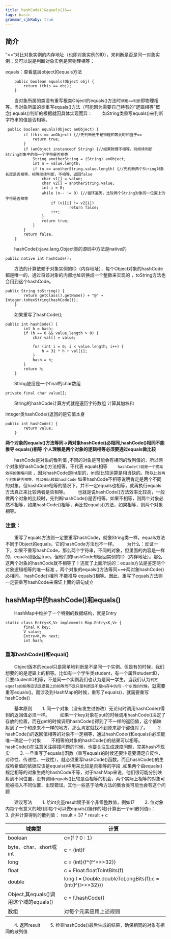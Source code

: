 ```yaml
---
title: hashCode()&equals()&==
tags: basic
grammar_cjkRuby: true
---
```


## 简介
“==”对比对象实例的内存地址（也即对象实例的ID），来判断是否是同一对象实例；又可以说是判断对象实例是否物理相等；

equals：查看底层object的equals方法 

````
	public boolean equals(Object obj) { 
		return (this == obj);
	}
````

&emsp;&emsp;当对象所属的类没有重写根类Object的equals()方法时`调用==判断`即物理相等。当对象所属的类重写equals()方法（可能因为需要自己特有的“逻辑相等”概念).equals()判断的根据就因具体实现而异：
&emsp;&emsp;如String类重写equals()来判断字符串的值是否相等。
````
 public boolean equals(Object anObject) {
        if (this == anObject) {//先判断是不是物理相等此时相当于==
            return true;
        }
        if (anObject instanceof String) {//如果物理不相等，则继续判断String对象中的每一个字符是否相等
            String anotherString = (String) anObject;
            int n = value.length;
            if (n == anotherString.value.length) {//先判断两个String对象长度是否相等，相等继续判断，不相等，返回false
                char v1[] = value;
                char v2[] = anotherString.value;
                int i = 0;
                while (n-- != 0) {//循环遍历，比较两个String对象同一位置上的字符是否相等
                    if (v1[i] != v2[i])
                            return false;
                    i++;
                }
                return true;
            }
        }
        return false;
    }
````
&emsp;&emsp;hashCode():java.lang.Object类的源码中方法是native的

````
public native int hashCode();
````

&emsp;&emsp;方法的计算依赖于对象实例的ID（内存地址），每个Object对象的hashCode都是唯一的，通过将该对象的内部地址转换成一个整数来实现的 ，toString方法也会用到这个hashCode。

````
public String toString() {
        return getClass().getName() + "@" + Integer.toHexString(hashCode());
    }
````

&emsp;&emsp;如果重写了hashCode();

````
public int hashCode() {
        int h = hash;
        if (h == 0 && value.length > 0) {
            char val[] = value;
 
            for (int i = 0; i < value.length; i++) {
                h = 31 * h + val[i];
            }
            hash = h;
        }
        return h;
    }
````

&emsp;&emsp;String底层是一个final的char数组

````
private final char value[];
````

&emsp;&emsp;String的hashCode计算方式就是遍历字符数组 计算其加权和


Integer类hashCode()返回的是它值本身
````
public int hashCode() {
        return value;
    }
````

**两个对象的equals()方法等同->两对象hashCode()必相同,hashCode()相同不能推导 equals()相等**
**个人理解是两个对象的逻辑相等必须要通过equals做比较**

&emsp;&emsp;hashCode是对象的散列值 ,不同的对象是可能会有相同的散列值的，所以两个对象的hashCode()方法相等，不代表 equals相等
&emsp;&emsp;`hashCode()就是一个提高效率的策略问题` ，因为hashCode是int型的，int型比较运算是相当快的。所以`比较两个对象是否相等，可以先比较其hashCode` 如果hashCode不相等说明肯定是两个不同的对象。但hashCode相等的情况下，并不一定equals也相等，就再执行equals方法真正来比较两者是否相等。
&emsp;&emsp;也就是说hashCode()方法效率比较高，一般做两个对象的比较时，先判断hashCode()是否相等。如果不相等，则两个对象必然不相等，如果hashCode()相等，再比较equals()方法，如果相等，则两个对象相等。


### 注意：

&emsp;&emsp;重写了equals方法则一定要重写hashCode，就像String类一样，equals方法不同于Object的equals，它的hashCode方法也不一样。
&emsp;&emsp;为什么：反证一下，如果不重写hashCode，那么两个字符串，不同的对象，但里面的内容是一样的，equals则返回true。但他们的hashCode却返回实例的ID（内存地址）。那么这两个对象的hashCode就不相等了！违反了上面所说的：equals方法是鉴定两个对象逻辑相等的唯一标准 。两个对象的equals()方法等同===>两对象hashCode()必相同。 hashCode()相同 不能推导 equals()相等。因此，重写了equals方法则一定要重写hashCode来保证上面的语句成立

## hashMap中的hashCode()和equals()

&emsp;&emsp;HashMap中维护了一个特别的数据结构，就是Entry

````
static class Entry<K,V> implements Map.Entry<K,V> {
        final K key;
        V value;
        Entry<K,V> next;
        int hash;
````
### 重写hashCode()和equal()
&emsp;&emsp;Object版本的equal只是简单地判断是不是同一个实例。但是有的时候，我们想要的的是逻辑上的相等。比如有一个学生类student，有一个属性studentID，只要studentID相等，不是同一个实例我们也认为是同一学生。当我们认为`判定equals的相等应该是逻辑上的相等而不是只是判断是不是内存中的同一个东西的时候`，就需要重写equals()。而涉及到HashMap的时候，重写了equals()，就需要重写hashCode()

&emsp;&emsp;基本原则 
&emsp;&emsp;1. 同一个对象（没有发生过修改）无论何时调用hashCode()得到的返回值必须一样。 
&emsp;&emsp;如果一个key对象在put的时候调用hashCode()决定了存放的位置，而在get的时候调用hashCode()得到了不一样的返回值，这个值映射到了一个和原来不一样的地方，那么肯定就找不到原来那个键值对了。 
&emsp;&emsp;2. hashCode()的返回值相等的对象不一定相等，通过hashCode()和equals()必须能唯一确定一个对象 
&emsp;&emsp;不相等的对象的hashCode()的结果可以相等。hashCode()在注意关注碰撞问题的时候，也要关注生成速度问题，完美hash不现实 
&emsp;&emsp;3. 一旦重写了equals()函数（重写equals的时候还要注意要满足自反性、对称性、传递性、一致性），就必须重写hashCode()函数。而且hashCode()的生成哈希值的依据应该是equals()中用来比较是否相等的字段 .如果两个由equals()规定相等的对象生成的hashCode不等，对于hashMap来说，他们很可能分别映射到不同位置，没有调用equals()比较是否相等的机会，两个实际上相等的对象可能被插入不同位置，出现错误。其他一些基于哈希方法的集合类可能也会有这个问题 


&emsp;&emsp;建议写法
&emsp;&emsp;1. 给int变量result赋予某个非零整数值，例如17 
&emsp;&emsp;2. 位对象内每个有意义的域f(即每个可以做equals()操作的域)计算出一个int散列值c：
&emsp;&emsp;3. 合并计算得到的散列值： 
result = 37 * result + c 



|   域类型  |   计算 |
| --- | --- |
|  boolean   |  c=(f ? 0 : 1)   |
|   byte、char、short或int  |  c = (int)f  |
|   long |   c = (int)(f^(f^>>>32))  |
|   float  |  c = Float.floatToIntBits(f)	   |
|  double   |   long l = Double.doubleToLongBits(f);c = (int(l^(l>>>32)))  |
|  Object,其equals()调用这个域的equals()   |  c = f.hashCode()   |
|   数组  |   对每个元素应用上述规则  |

&emsp;&emsp;4. 返回result 
&emsp;&emsp;5. 检查hashCode()最后生成的结果，确保相同的对象有相同的散列值